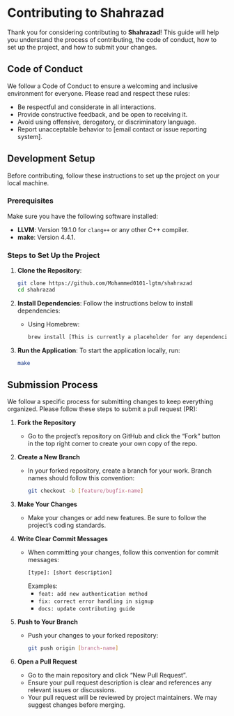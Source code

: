 # Contributing to Shahrazad

Thank you for considering contributing to **Shahrazad**! This guide will help you understand the process of contributing, the code of conduct, how to set up the project, and how to submit your changes.

## Code of Conduct

We follow a Code of Conduct to ensure a welcoming and inclusive environment for everyone. Please read and respect these rules:

- Be respectful and considerate in all interactions.
- Provide constructive feedback, and be open to receiving it.
- Avoid using offensive, derogatory, or discriminatory language.
- Report unacceptable behavior to [email contact or issue reporting system].

## Development Setup

Before contributing, follow these instructions to set up the project on your local machine.

### Prerequisites

Make sure you have the following software installed:

- **LLVM**: Version 19.1.0 for `clang++` or any other C++ compiler.
- **make**: Version 4.4.1.

### Steps to Set Up the Project

1. **Clone the Repository**:
    ```bash
    git clone https://github.com/Mohammed0101-lgtm/shahrazad
    cd shahrazad
    ```

2. **Install Dependencies**:
    Follow the instructions below to install dependencies:
    - Using Homebrew:
      ```bash
      brew install [This is currently a placeholder for any dependencies that could be needed in the future]
      ```

3. **Run the Application**:
    To start the application locally, run:
    ```bash
    make
    ```

## Submission Process

We follow a specific process for submitting changes to keep everything organized. Please follow these steps to submit a pull request (PR):

1. **Fork the Repository**

    - Go to the project’s repository on GitHub and click the “Fork” button in the top right corner to create your own copy of the repo.

2. **Create a New Branch**

    - In your forked repository, create a branch for your work. Branch names should follow this convention:
      ```bash
      git checkout -b [feature/bugfix-name]
      ```

3. **Make Your Changes**

    - Make your changes or add new features. Be sure to follow the project’s coding standards.

4. **Write Clear Commit Messages**

    - When committing your changes, follow this convention for commit messages:
      ```bash
      [type]: [short description]
      ```
      Examples:
      - `feat: add new authentication method`
      - `fix: correct error handling in signup`
      - `docs: update contributing guide`

5. **Push to Your Branch**

    - Push your changes to your forked repository:
      ```bash
      git push origin [branch-name]
      ```

6. **Open a Pull Request**

    - Go to the main repository and click “New Pull Request”.
    - Ensure your pull request description is clear and references any relevant issues or discussions.
    - Your pull request will be reviewed by project maintainers. We may suggest changes before merging.